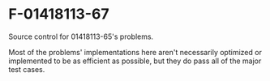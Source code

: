 # F-01418113-67
Source control for 01418113-65's problems.

Most of the problems' implementations here aren't necessarily optimized or implemented to be as efficient as possible, but they do pass all of the major test cases.
